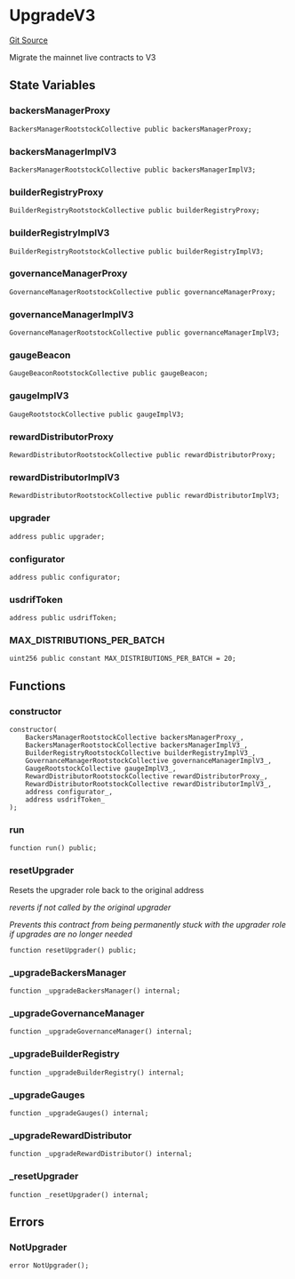 # UpgradeV3
[Git Source](https://github.com/RootstockCollective/collective-rewards-sc/blob/dddd380a18864fe36c9ec409abd3170e82ca6a46/src/upgrades/UpgradeV3.sol)

Migrate the mainnet live contracts to V3


## State Variables
### backersManagerProxy

```solidity
BackersManagerRootstockCollective public backersManagerProxy;
```


### backersManagerImplV3

```solidity
BackersManagerRootstockCollective public backersManagerImplV3;
```


### builderRegistryProxy

```solidity
BuilderRegistryRootstockCollective public builderRegistryProxy;
```


### builderRegistryImplV3

```solidity
BuilderRegistryRootstockCollective public builderRegistryImplV3;
```


### governanceManagerProxy

```solidity
GovernanceManagerRootstockCollective public governanceManagerProxy;
```


### governanceManagerImplV3

```solidity
GovernanceManagerRootstockCollective public governanceManagerImplV3;
```


### gaugeBeacon

```solidity
GaugeBeaconRootstockCollective public gaugeBeacon;
```


### gaugeImplV3

```solidity
GaugeRootstockCollective public gaugeImplV3;
```


### rewardDistributorProxy

```solidity
RewardDistributorRootstockCollective public rewardDistributorProxy;
```


### rewardDistributorImplV3

```solidity
RewardDistributorRootstockCollective public rewardDistributorImplV3;
```


### upgrader

```solidity
address public upgrader;
```


### configurator

```solidity
address public configurator;
```


### usdrifToken

```solidity
address public usdrifToken;
```


### MAX_DISTRIBUTIONS_PER_BATCH

```solidity
uint256 public constant MAX_DISTRIBUTIONS_PER_BATCH = 20;
```


## Functions
### constructor


```solidity
constructor(
    BackersManagerRootstockCollective backersManagerProxy_,
    BackersManagerRootstockCollective backersManagerImplV3_,
    BuilderRegistryRootstockCollective builderRegistryImplV3_,
    GovernanceManagerRootstockCollective governanceManagerImplV3_,
    GaugeRootstockCollective gaugeImplV3_,
    RewardDistributorRootstockCollective rewardDistributorProxy_,
    RewardDistributorRootstockCollective rewardDistributorImplV3_,
    address configurator_,
    address usdrifToken_
);
```

### run


```solidity
function run() public;
```

### resetUpgrader

Resets the upgrader role back to the original address

*reverts if not called by the original upgrader*

*Prevents this contract from being permanently stuck with the upgrader role if upgrades are no longer needed*


```solidity
function resetUpgrader() public;
```

### _upgradeBackersManager


```solidity
function _upgradeBackersManager() internal;
```

### _upgradeGovernanceManager


```solidity
function _upgradeGovernanceManager() internal;
```

### _upgradeBuilderRegistry


```solidity
function _upgradeBuilderRegistry() internal;
```

### _upgradeGauges


```solidity
function _upgradeGauges() internal;
```

### _upgradeRewardDistributor


```solidity
function _upgradeRewardDistributor() internal;
```

### _resetUpgrader


```solidity
function _resetUpgrader() internal;
```

## Errors
### NotUpgrader

```solidity
error NotUpgrader();
```

